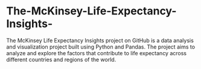 # The-McKinsey-Life-Expectancy-Insights-
The McKinsey Life Expectancy Insights project on GitHub is a data analysis and visualization project built using Python and Pandas. The project aims to analyze and explore the factors that contribute to life expectancy across different countries and regions of the world. 
